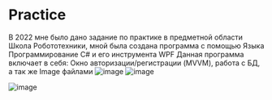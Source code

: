 # Practice
В 2022 мне было дано задание по практике в предметной области Школа Робототехники, мной была создана программа с помощью Языка Программирование C# и его инструмента WPF
Данная программа включает в себя: Окно авторизации/регистрации (MVVM), работа с БД, а так же Image файлами
![image](https://user-images.githubusercontent.com/52332286/168321544-bdd23153-d7da-41bf-be5e-0f7e5ed2e8f4.png)
![image](https://user-images.githubusercontent.com/52332286/168321595-9a3282d0-1834-45f1-9959-e56a728a78ee.png)

![image](https://user-images.githubusercontent.com/52332286/168321441-99c8e2c6-d413-4311-be4c-63b877a76c7e.png)
